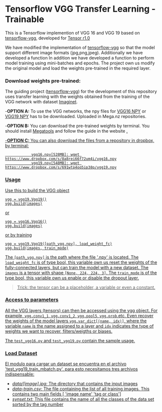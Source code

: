 # Tensorflow VGG Transfer Learning - Trainable

This is a Tensorflow implemention of VGG 16 and VGG 19 based on [tensorflow-vgg](https://github.com/machrisaa/tensorflow-vgg), developed for [Tensor r1.0](https://www.tensorflow.org/)

We have modified the implementation of <a href="https://github.com/machrisaa/tensorflow-vgg">tensorflow-vgg</a> so that the model support different image formats (jpg,png,jpeg). Additionally we have developed a function 
In addition we have developed a function to perform model training using mini-batches and epochs. The project own us modify the original model and load the weights pre-trained in the required layer.

### Download weights pre-trained:
The guiding project (<a href="https://github.com/machrisaa/tensorflow-vgg">tensorflow-vgg</a>) for the development of this repository uses transfer learning with the weights obtained from the training of the VGG network with dataset [Imaginet](http://image-net.org/challenges/LSVRC/2016/index).

  -__OPTION A:__ To use the VGG networks, the npy files for [VGG16 NPY](https://mega.nz/#!YU1FWJrA!O1ywiCS2IiOlUCtCpI6HTJOMrneN-Qdv3ywQP5poecM) or [VGG19 NPY](https://mega.nz/#!xZ8glS6J!MAnE91ND_WyfZ_8mvkuSa2YcA7q-1ehfSm-Q1fxOvvs) has to be downloaded. Uploaded in Mega.nz repositories.

  -__OPTION B:__ You can download the pre-trained weights by terminal. You should install [Megatools](https://megatools.megous.com/) and follow the guide in the website <a href=http://luiszambrana.com.ar/bajar-archivos-de-mega-por-terminal/>.
  
  -__OPTION C:__ You can also download the files from a repository in dropbox, by terminal:
  ```
              vgg16.npy[528MB]: wget https://www.dropbox.com/s/8a8rei66f72um4i/vgg16.npy
              vgg19.npy[548MB]: wget https://www.dropbox.com/s/691wtp4oq5ip38p/vgg19.npy
  ```

### Usage
Use this to build the VGG object
```
vgg = vgg19.Vgg19()
vgg.build(images)
```
or
```
vgg = vgg16.Vgg16()
vgg.build(images)
```
or by training
```
vgg = vgg19.Vgg19([path_vgg.npy], load_weight_fc)
vgg.build(images, train_mode)
```
The `[path_vgg.npy]` is the path where the file '.npy' is located.
The `load_weight_fc` is of type bool, this variable own us reset the weights of the fully-connected layers, but can train the model with a new dataset.
The `images` is a tensor with shape `[None, 224, 224, 3]`. 
The `train_mode` is of the type bool, this variable own us enable or disable the dropout layer.

>Trick: the tensor can be a placeholder, a variable or even a constant.

### Access to parameters
All the VGG layers (tensors) can then be accessed using the vgg object. For example, `vgg.conv1_1`, `vgg.conv1_2`, `vgg.pool5`, `vgg.prob`,etc. Even recover the weights of the model layers `vgg.var_dict[(name, idx)]`, where the variable `name` is the name assigned to a layer and `idx` indicates the type of weights we want to recover, filters/weigths or biases.

The `test_vgg16.py` and `test_vgg19.py` contain the sample usage.

### Load Dataset
El modulo para cargar un dataset se encuentra en el archivo 'test_vgg19_train_mbatch.py', para esto necesitamos tres archivos indispensable:
  - *data/[image].jpg:* The directory that contains the input images
  - *data-train.csv:* The file containing the list of all training images. This contains two main fields [ 'image name' 'tag or class']
  - *synset.txt:* This file contains the name of all the classes of the data set sorted by the tag number
